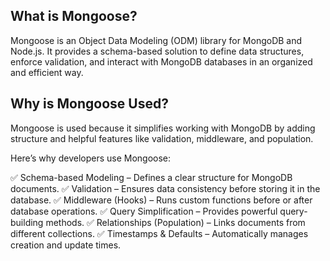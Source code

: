 <!--  Project Steps  -->

What is Mongoose?
-------------------------------------------
Mongoose is an Object Data Modeling (ODM) library for MongoDB and Node.js. It provides a schema-based solution to define data structures, enforce validation, and interact with MongoDB databases in an organized and efficient way.

Why is Mongoose Used?
-------------------------------------------
Mongoose is used because it simplifies working with MongoDB by adding structure and helpful features like validation, middleware, and population.

Here’s why developers use Mongoose:

✅ Schema-based Modeling – Defines a clear structure for MongoDB documents.
✅ Validation – Ensures data consistency before storing it in the database.
✅ Middleware (Hooks) – Runs custom functions before or after database operations.
✅ Query Simplification – Provides powerful query-building methods.
✅ Relationships (Population) – Links documents from different collections.
✅ Timestamps & Defaults – Automatically manages creation and update times.